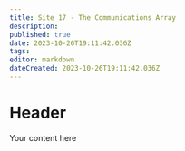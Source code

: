 ```yaml
---
title: Site 17 - The Communications Array
description: 
published: true
date: 2023-10-26T19:11:42.036Z
tags: 
editor: markdown
dateCreated: 2023-10-26T19:11:42.036Z
---
```


# Header
Your content here